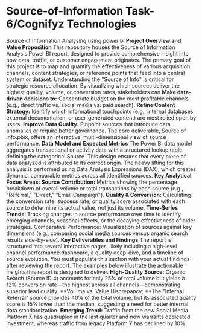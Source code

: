 # Source-of-Information Task-6/Cognifyz Technologies
Source of Information Analysing using power bi
**Project Overview and Value Proposition**
This repository houses the Source of Information Analysis Power BI report, designed to provide comprehensive insight into how data, traffic, or customer engagement originates. The primary goal of this project is to map and quantify the effectiveness of various acquisition channels, content strategies, or reference points that feed into a central system or dataset.
Understanding the "Source of Info" is critical for strategic resource allocation. By visualizing which sources deliver the highest quality, volume, or conversion rates, stakeholders can **Make data-driven decisions to:**
Concentrate budget on the most profitable channels (e.g., direct traffic vs. social media vs. paid search).
**Refine Content Strategy:** Identify which informational touchpoints (e.g., internal databases, external documentation, or user-generated content) are most relied upon by users.
**Improve Data Quality:** Pinpoint sources that introduce data anomalies or require better governance.
The core deliverable, Source of info.pbix, offers an interactive, multi-dimensional view of source performance.
**Data Model and Expected Metrics**
The Power BI data model aggregates transactional or activity data with a structured lookup table defining the categorical Source. This design ensures that every piece of data analyzed is attributed to its correct origin. The heavy lifting for this analysis is performed using Data Analysis Expressions (DAX), which creates dynamic, comparable metrics across all identified sources.
**Key Analytical Focus Areas:**
**Source Contribution:** Metrics showing the percentage breakdown of overall volume or total transactions by each source (e.g., "Referral," "Direct," "Email Campaign").
**Quality & Conversion:** Calculating the conversion rate, success rate, or quality score associated with each source to determine its actual value, not just its volume.
**Time-Series Trends**: Tracking changes in source performance over time to identify emerging channels, seasonal effects, or the decaying effectiveness of older strategies.
Comparative Performance: Visualization of sources against key dimensions (e.g., comparing social media sources versus organic search results side-by-side).
**Key Deliverables and Findings**
The report is structured into several interactive pages, likely including a high-level channel performance dashboard, a quality deep-dive, and a timeline of source evolution. You must populate this section with your actual findings after reviewing the report. The examples below illustrate the actionable insights this report is designed to deliver.
**High-Quality Source:** Organic Search (Source ID 4) accounts for only 25% of total volume but yields a 12% conversion rate—the highest across all channels—demonstrating superior lead quality.
**Volume vs. Value Discrepancy: **The "Internal Referral" source provides 40% of the total volume, but its associated quality score is 15% lower than the median, suggesting a need for better internal data standardization.
**Emerging Trend:** Traffic from the new Social Media Platform X has quadrupled in the last quarter and now warrants dedicated investment, whereas traffic from legacy Platform Y has declined by 10%.
